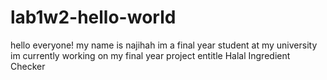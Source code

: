 # lab1w2-hello-world
hello everyone!
my name is najihah
im a final year student at my university
im currently working on my final year project entitle Halal Ingredient Checker
